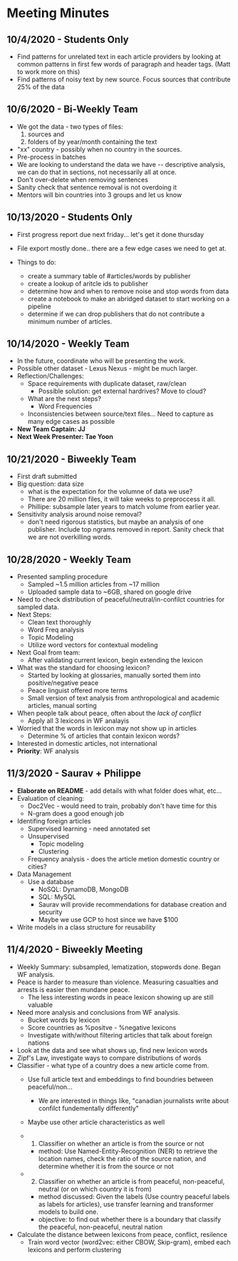 # Meeting Minutes

## 10/4/2020 - Students Only

- Find patterns for unrelated text in each article providers by looking at common patterns in first few words of paragraph and header tags. (Matt to work more on this)
- Find patterns of noisy text by new source. Focus sources that contribute 25% of the data

## 10/6/2020 - Bi-Weekly Team

- We got the data - two types of files:
  1. sources and
  2. folders of by year/month containing the text
- "xx" country - possibly when no country in the sources.
- Pre-process in batches
- We are looking to understand the data we have -- descriptive analysis, we can do that in sections, not necessarily all at once.
- Don't over-delete when removing sentences
- Sanity check that sentence removal is not overdoing it
- Mentors will bin countries into 3 groups and let us know

## 10/13/2020 - Students Only

- First progress report due next friday... let's get it done thursday
- File export mostly done.. there are a few edge cases we need to get at.

- Things to do:
  - create a summary table of #articles/words by publisher
  - create a lookup of aritcle ids to publisher
  - determine how and when to remove noise and stop words from data
  - create a notebook to make an abridged dataset to start working on a pipeline
  - determine if we can drop publishers that do not contribute a minimum number of articles.

## 10/14/2020 - Weekly Team

- In the future, coordinate who will be presenting the work.
- Possible other dataset - Lexus Nexus - might be much larger.
- Reflection/Challenges:
  - Space requirements with duplicate dataset, raw/clean
    - Possible solution: get external hardrives? Move to cloud?
  - What are the next steps?
    - Word Frequencies
  - Inconsistencies between source/text files... Need to capture as many edge cases as possible
- **New Team Captain: JJ**
- **Next Week Presenter: Tae Yoon**

## 10/21/2020 - Biweekly Team

- First draft submitted
- Big question: data size
  - what is the expectation for the volumne of data we use?
  - There are 20 million files, it will take weeks to preproccess it all.
  - Phillipe: subsample later years to match volume from earlier year.
- Sensitivity analysis around noise removal?
  - don't need rigorous statistics, but maybe an analysis of one publisher. Include top ngrams removed in report. Sanity check that we are not overkilling words.

## 10/28/2020 - Weekly Team

- Presented sampling procedure
  - Sampled ~1.5 million articles from ~17 million
  - Uploaded sample data to ~6GB, shared on google drive
- Need to check distribution of peaceful/neutral/in-confilct countries for sampled data.
- Next Steps:
  - Clean text thoroughly
  - Word Freq analysis
  - Topic Modeling
  - Utilize word vectors for contextual modeling
- Next Goal from team:
  - After validating current lexicon, begin extending the lexicon
- What was the standard for choosing lexicon?
  - Started by looking at glossaries, manually sorted them into positive/negative peace
  - Peace linguist offered more terms
  - Small version of text analysis from anthropological and academic articles, manual sorting
- When people talk about peace, often about the *lack of conflict*
  - Apply all 3 lexicons in WF analayis
- Worried that the words in lexicon may not show up in articles
  - Determine % of articles that contain lexicon words?
- Interested in domestic articles, not international
- **Priority**: WF analysis

## 11/3/2020 - Saurav + Philippe

- **Elaborate on README** - add details with what folder does what, etc...
- Evaluation of cleaning:
  - Doc2Vec - would need to train, probably don't have time for this
  - N-gram does a good enough job
- Identifing foreign articles
  - Supervised learning - need annotated set
  - Unsupervised
    - Topic modeling
    - Clustering
  - Frequency analysis - does the article metion domestic country or cities?
- Data Management
  - Use a database
    - NoSQL: DynamoDB, MongoDB
    - SQL: MySQL
    - Saurav will provide recommendations for database creation and security
    - Maybe we use GCP to host since we have $100
- Write models in a class structure for reusability

## 11/4/2020 - Biweekly Meeting

- Weekly Summary: subsampled, lematization, stopwords done. Began WF analysis.
- Peace is harder to measure than violence. Measuring casualties and arrests is easier then mundane peace.
  - The less interesting words in peace lexicon showing up are still valuable
- Need more analysis and conclusions from WF analysis.
  - Bucket words by lexicon
  - Score countries as %positve - %negative lexicons
  - Investigate with/without filtering articles that talk about foreign nations
- Look at the data and see what shows up, find new lexicon words
- Zipf's Law, investigate ways to compare distributions of words
- Classifier - what type of a country does a new article come from.
  - Use full article text and embeddings to find boundries between peaceful/non...
    - We are interested in things like, "canadian journalists write about confilct fundementally differently"
  - Maybe use other article characteristics as well
  
  - 1. Classifier on whether an article is from the source or not
    - method: Use Named-Entity-Recognition (NER) to retrieve the location names, check the ratio of the source nation, and determine whether it is from the source or not
  - 2. Classifier on whether an article is from peaceful, non-peaceful, neutral (or on which country it is from)
    - method discussed:  Given the labels (Use country peaceful labels as labels for articles), use transfer learning and transformer models to build one.
    - objective: to find out whether there is a boundary that classify the peaceful, non-peaceful, neutral nation
- Calculate the distance between lexicons from peace, conflict, resilence
  - Train word vector (word2vec: either CBOW, Skip-gram), embed each lexicons and perform clustering
  

  
